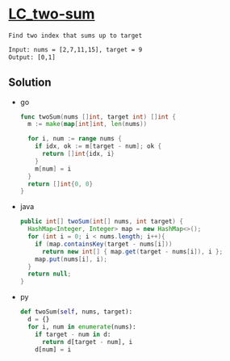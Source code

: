 # [LC_two-sum](https://leetcode.com/problems/two-sum)

```en
Find two index that sums up to target
```

```txt
Input: nums = [2,7,11,15], target = 9
Output: [0,1]
```

## Solution

* go

  ```go
  func twoSum(nums []int, target int) []int {
    m := make(map[int]int, len(nums))

    for i, num := range nums {
      if idx, ok := m[target - num]; ok {
        return []int{idx, i}
      }
      m[num] = i
    }
    return []int{0, 0}
  }
  ```

* java

  ```java
  public int[] twoSum(int[] nums, int target) {
    HashMap<Integer, Integer> map = new HashMap<>();
    for (int i = 0; i < nums.length; i++){
      if (map.containsKey(target - nums[i]))
        return new int[] { map.get(target - nums[i]), i };
      map.put(nums[i], i);
    }
    return null;
  }
  ```

* py

  ```py
  def twoSum(self, nums, target):
    d = {}
    for i, num in enumerate(nums):
      if target - num in d:
        return d[target - num], i
      d[num] = i
  ```
